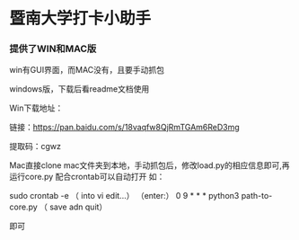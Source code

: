 # 暨南大学打卡小助手

### 提供了WIN和MAC版

win有GUI界面，而MAC没有，且要手动抓包



windows版，下载后看readme文档使用



Win下载地址：

链接：https://pan.baidu.com/s/18vaqfw8QjRmTGAm6ReD3mg 

提取码：cgwz

Mac直接clone mac文件夹到本地，手动抓包后，修改load.py的相应信息即可,再运行core.py
配合crontab可以自动打开
如：

sudo crontab -e
（ into vi edit...）
（enter:）
0 9 * * * python3 path-to-core.py
（ save adn quit）

即可
